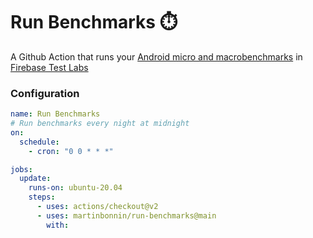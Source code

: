 # Run Benchmarks ⏱️

A Github Action that runs
your [Android micro and macrobenchmarks](https://developer.android.com/topic/performance/benchmarking/benchmarking-overview)
in [Firebase Test Labs](https://firebase.google.com/docs/test-lab)


### Configuration

```yaml
name: Run Benchmarks
# Run benchmarks every night at midnight
on:
  schedule:
    - cron: "0 0 * * *"

jobs:
  update:
    runs-on: ubuntu-20.04
    steps:
      - uses: actions/checkout@v2
      - uses: martinbonnin/run-benchmarks@main
        with:
```

